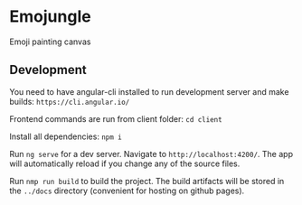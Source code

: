 # Emojungle

Emoji painting canvas

## Development
You need to have angular-cli installed to run development server and make builds: `https://cli.angular.io/`

Frontend commands are run from client folder: `cd client`  

Install all dependencies: `npm i`  

Run `ng serve` for a dev server. Navigate to `http://localhost:4200/`. The app will automatically reload if you change any of the source files.

Run `nmp run build` to build the project. The build artifacts will be stored in the `../docs` directory (convenient for hosting on github pages).